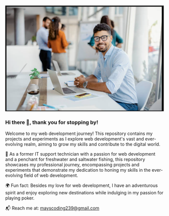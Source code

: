 ![Screenshot](./assets/Dre0239_readmepic.png)



### Hi there 👋, thank you for stopping by!

Welcome to my web development journey! This repository contains my projects and experiments as I explore web development's vast and ever-evolving realm, aiming to grow my skills and contribute to the digital world.

📝 As a former IT support technician with a passion for web development and a penchant for freshwater and saltwater fishing, this repository showcases my professional journey, encompassing projects and experiments that demonstrate my dedication to honing my skills in the ever-evolving field of web development.

🌍 Fun fact: Besides my love for web development, I have an adventurous spirit and enjoy exploring new destinations while indulging in my passion for playing poker.

📬 Reach me at: mayscoding239@gmail.com

<!--
**Dre0239/Dre0239** is a ✨ _special_ ✨ repository because its `README.md` (this file) appears on your GitHub profile.

Here are some ideas to get you started:

- 🔭 I’m currently working on ...
- 🌱 I’m currently learning ...
- 👯 I’m looking to collaborate on ...
- 🤔 I’m looking for help with ...
- 💬 Ask me about ...
- 📫 How to reach me: ...
- 😄 Pronouns: ...
- ⚡ Fun fact: ...
-->
